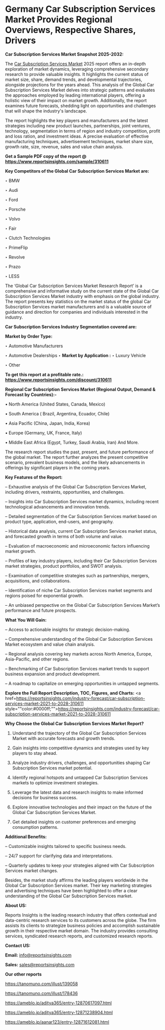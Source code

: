 # Germany Car Subscription Services Market Provides Regional Overviews, Respective Shares, Drivers

<strong>Car Subscription Services Market Snapshot 2025-2032:</strong>

The <a href=https://www.reportsinsights.com/sample/310611>Car Subscription Services Market</a> 2025 report offers an in-depth exploration of market dynamics, leveraging comprehensive secondary research to provide valuable insights. It highlights the current status of market size, share, demand trends, and developmental trajectories, alongside projections for the years ahead. This analysis of the Global Car Subscription Services Market delves into strategic patterns and evaluates the approaches employed by leading international players, offering a holistic view of their impact on market growth. Additionally, the report examines future forecasts, shedding light on opportunities and challenges that will shape the industry's landscape.

The report highlights the key players and manufacturers and the latest strategies including new product launches, partnerships, joint ventures, technology, segmentation in terms of region and industry competition, profit and loss ration, and investment ideas. A precise evaluation of effective manufacturing techniques, advertisement techniques, market share size, growth rate, size, revenue, sales and value chain analysis.

<strong>Get a Sample PDF copy of the report @ <a href=https://www.reportsinsights.com/sample/310611 style=color:#0000ff;>https://www.reportsinsights.com/sample/310611</a></strong>

<strong>Key Competitors of the Global Car Subscription Services Market are:</strong>

‣ BMW

‣ Audi

‣ Ford

‣ Porsche

‣ Volvo

‣ Fair

‣ Clutch Technologies

‣ PrimeFlip

‣ Revolve

‣ Prazo

‣ LESS

The ‘Global Car Subscription Services Market Research Report’ is a comprehensive and informative study on the current state of the Global Car Subscription Services Market industry with emphasis on the global industry. The report presents key statistics on the market status of the global Car Subscription Services market manufacturers and is a valuable source of guidance and direction for companies and individuals interested in the industry.

<strong>Car Subscription Services Industry Segmentation covered are:</strong>

<strong>Market by Order Type: </strong>

‣ Automotive Manufacturers

‣ Automotive Dealerships
‣ 
<strong>Market by Application :</strong>
‣ Luxury Vehicle

‣ Other

<strong>To get this report at a profitable rate.: <a href=https://www.reportsinsights.com/discount/310611 style=color:#0000ff;>https://www.reportsinsights.com/discount/310611</a></strong>

<strong>Regional Car Subscription Services Market (Regional Output, Demand &amp; Forecast by Countries):-</strong>

• North America (United States, Canada, Mexico)

• South America ( Brazil, Argentina, Ecuador, Chile)

• Asia Pacific (China, Japan, India, Korea)

• Europe (Germany, UK, France, Italy)

• Middle East Africa (Egypt, Turkey, Saudi Arabia, Iran) And More.

The research report studies the past, present, and future performance of the global market. The report further analyzes the present competitive scenario, prevalent business models, and the likely advancements in offerings by significant players in the coming years.

<strong>Key Features of the Report:</strong>

– Exhaustive analysis of the Global Car Subscription Services Market, including drivers, restraints, opportunities, and challenges.

– Insights into Car Subscription Services market dynamics, including recent technological advancements and innovation trends.

– Detailed segmentation of the Car Subscription Services market based on product type, application, end-users, and geography.

– Historical data analysis, current Car Subscription Services market status, and forecasted growth in terms of both volume and value.

– Evaluation of macroeconomic and microeconomic factors influencing market growth.

– Profiles of key industry players, including their Car Subscription Services market strategies, product portfolios, and SWOT analysis.

– Examination of competitive strategies such as partnerships, mergers, acquisitions, and collaborations.

– Identification of niche Car Subscription Services market segments and regions poised for exponential growth.

– An unbiased perspective on the Global Car Subscription Services Market’s performance and future prospects.

<strong>What You Will Gain:</strong>

– Access to actionable insights for strategic decision-making.

– Comprehensive understanding of the Global Car Subscription Services Market ecosystem and value chain analysis.

– Regional analysis covering key markets across North America, Europe, Asia-Pacific, and other regions.

– Benchmarking of Car Subscription Services market trends to support business expansion and product development.

– A roadmap to capitalize on emerging opportunities in untapped segments.

<strong>Explore the Full Report Description, TOC, Figures, and Charts:</strong>
<a href=https://reportsinsights.com/industry-forecast/car-subscription-services-market-2021-to-2028-310611 style=""color:#0000ff;"">https://reportsinsights.com/industry-forecast/car-subscription-services-market-2021-to-2028-310611</a>

<strong>Why Choose the Global Car Subscription Services Market Report?</strong>

1. Understand the trajectory of the Global Car Subscription Services Market with accurate forecasts and growth trends.

2. Gain insights into competitive dynamics and strategies used by key players to stay ahead.

3. Analyze industry drivers, challenges, and opportunities shaping Car Subscription Services market potential.

4. Identify regional hotspots and untapped Car Subscription Services markets to optimize investment strategies.

5. Leverage the latest data and research insights to make informed decisions for business success.

6. Explore innovative technologies and their impact on the future of the Global Car Subscription Services Market.

7. Get detailed insights on customer preferences and emerging consumption patterns.

<strong>Additional Benefits:</strong>

– Customizable insights tailored to specific business needs.

– 24/7 support for clarifying data and interpretations.

– Quarterly updates to keep your strategies aligned with Car Subscription Services market changes.

Besides, the market study affirms the leading players worldwide in the Global Car Subscription Services market. Their key marketing strategies and advertising techniques have been highlighted to offer a clear understanding of the Global Car Subscription Services market.

<strong><strong>About US</strong>:</strong>

Reports Insights is the leading research industry that offers contextual and data-centric research services to its customers across the globe. The firm assists its clients to strategize business policies and accomplish sustainable growth in their respective market domain. The industry provides consulting services, syndicated research reports, and customized research reports.

<strong>Contact US:</strong>

<p class=><b>Email:</b> <a href=mailto:info@reportsinsights.com>info@reportsinsights.com</a></p>
<p class=><b>Sales:</b> <a href=mailto:sales@reportsinsights.com>sales@reportsinsights.com</a></p>

<strong>Our other reports</strong>

<a href=https://tanomuno.com/illust/139058>https://tanomuno.com/illust/139058</a>

<a href=https://tanomuno.com/illust/178436>https://tanomuno.com/illust/178436</a>

<a href=https://ameblo.jp/aditya365/entry-12870617097.html>https://ameblo.jp/aditya365/entry-12870617097.html</a>

<a href=https://ameblo.jp/aditya365/entry-12871238904.html>https://ameblo.jp/aditya365/entry-12871238904.html</a>

<a href=https://ameblo.jp/aanar123/entry-12871612081.html>https://ameblo.jp/aanar123/entry-12871612081.html</a>
